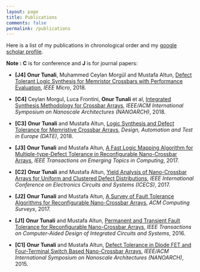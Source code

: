 ```yaml
---
layout: page
title: Publications
comments: false
permalink: /publications
---
```



<!-- * content
{:toc}
 -->

Here is a list of my publications in chronological order and my <a href="https://scholar.google.com.tr/citations?user=tz3gufIAAAAJ&hl=en" target="blank">google scholar profile</a>.

 **Note :** **C** is for conference and **J** is for journal papers:


* **[J4]** **Onur Tunali**, Muhammed Ceylan Morgül and Mustafa Altun, [Defect Tolerant Logic Synthesis for Memristor Crossbars with Performance Evaluation](http://www.ecc.itu.edu.tr/images/b/b1/Morgul_EtAl_Integrated_Synthesis_Methodology_for_Crossbar_Arrays.pdf), *IEEE Micro*, 2018.

* **[C4]** Ceylan Morgul, Luca Frontini, **Onur Tunali** et al, [Integrated Synthesis Methodology for Crossbar Arrays](http://www.ecc.itu.edu.tr/images/b/b1/Morgul_EtAl_Integrated_Synthesis_Methodology_for_Crossbar_Arrays.pdf), *IEEE/ACM International Symposium on Nanoscale Architectures (NANOARCH)*, 2018.

* **[C3]** **Onur Tunali** and Mustafa Altun, [Logic Synthesis and Defect Tolerance for Memristive Crossbar Arrays](http://www.ecc.itu.edu.tr/images/5/57/Tunali_Altun_Logic_Synthesis_and_Defect_Tolerance_for_Memristive_Crossbars.pdf), *Design, Automation and Test in Europe (DATE)*, 2018.

* **[J3]** **Onur Tunali** and Mustafa Altun, [A Fast Logic Mapping Algorithm for Multiple-type-Defect Tolerance in Reconfigurable Nano-Crossbar Arrays](http://www.ecc.itu.edu.tr/images/c/c9/Tunali_Altun_Multiple_type_Defect_Tolerance_in_Nano_Crossbar_Arrays.pdf), *IEEE Transactions on Emerging Topics in Computing*, 2017.

* **[C2]** **Onur Tunali** and Mustafa Altun, [Yield Analysis of Nano-Crossbar Arrays for Uniform and Clustered Defect Distributions](http://www.ecc.itu.edu.tr/images/6/6b/Tunali_Altun_Nano_Crossbar_Yield_Analysis.pdf), *IEEE International Conference on Electronics Circuits and Systems (ICECS)*, 2017.

* **[J2]** **Onur Tunali** and Mustafa Altun, [A Survey of Fault Tolerance Algorithms for Reconfigurable Nano-Crossbar Arrays](http://www.ecc.itu.edu.tr/images/b/bc/Tunali_Altun_A_Survey_of_Nano-crossbar_Fault_Tolerance.pdf), *ACM Computing Surveys*, 2017.

* **[J1]** **Onur Tunali** and Mustafa Altun, [Permanent and Transient Fault Tolerance for Reconfigurable Nano-Crossbar Arrays](http://www.ecc.itu.edu.tr/images/c/cc/Tunali_Altun_Permanent_and_Transient_Fault_Tolerance_for_Reconfigurable_Nano-Crossbar_Arrays.pdf), *IEEE Transactions on Computer-Aided Design of Integrated Circuits and Systems*, 2016.

* **[C1]** **Onur Tunali** and Mustafa Altun, [Defect Tolerance in Diode FET and Four-Terminal Switch Based Nano-Crossbar Arrays](http://www.ecc.itu.edu.tr/images/e/ee/Tunali_Altun_Defect_Tolerance_in_Diode_FET_and_Four-Terminal_Switch_based_Nano-Crossbar_Arrays.pdf), *IEEE/ACM International Symposium on Nanoscale Architectures (NANOARCH)*, 2015.

